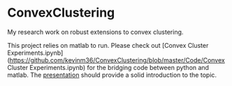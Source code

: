 # ConvexClustering
My research work on robust extensions to convex clustering.


This project relies on matlab to run.
Please check out [Convex Cluster Experiments.ipynb](https://github.com/kevinm36/ConvexClustering/blob/master/Code/Convex Cluster Experiments.ipynb) for the bridging code between python and matlab. 
The [presentation](https://github.com/kevinm36/ConvexClustering/blob/master/Convex_Clustering.pdf) should provide a solid introduction to the topic.
